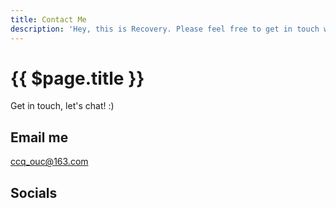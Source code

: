 ```yaml
---
title: Contact Me
description: 'Hey, this is Recovery. Please feel free to get in touch with me.'
---
```


# {{ $page.title }}

Get in touch, let's chat! :)

## Email me

<a href="mailto:ccq_ouc@163.com">ccq_ouc@163.com</a>

## Socials

<a href="https://github.com/cq360767996" target="_blank" class="unstyled transition-opacity inline-block mr-5" title="Github: Recovery">
<github />
</a>

<a href="https://gitee.com/cq360" target="_blank" class="unstyled transition-opacity inline-block mr-5" title="gitee: cq360">
<gitee />
</a>

<a href="https://juejin.cn/user/1838039174496135" target="_blank" class="unstyled transition-opacity inline-block mr-5" title="juejin: Recovery">
<juejin />
</a>
